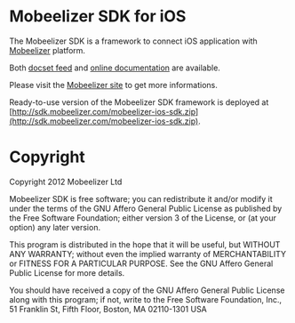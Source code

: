 # Mobeelizer SDK for iOS

The Mobeelizer SDK is a framework to connect iOS application with [Mobeelizer](http://www.mobeelizer.com/) platform.

Both [docset feed](http://sdk.mobeelizer.com/mobeelizer-ios-sdk.atom) and [online documentation](http://sdk.mobeelizer.com/ios/index.html) are available.

Please visit the [Mobeelizer site](http://www.mobeelizer.com/) to get more informations.

Ready-to-use version of the Mobeelizer SDK framework is deployed at [http://sdk.mobeelizer.com/mobeelizer-ios-sdk.zip](http://sdk.mobeelizer.com/mobeelizer-ios-sdk.zip).

# Copyright

Copyright 2012 Mobeelizer Ltd

Mobeelizer SDK is free software; you can redistribute it and/or modify it under the terms of the GNU Affero General Public License as published by the Free Software Foundation; either version 3 of the License, or (at your option) any later version.
 
This program is distributed in the hope that it will be useful, but WITHOUT ANY WARRANTY; without even the implied warranty of MERCHANTABILITY or FITNESS FOR A PARTICULAR PURPOSE. See the GNU Affero General Public License for more details.
 
You should have received a copy of the GNU Affero General Public License along with this program; if not, write to the Free Software Foundation, Inc., 51 Franklin St, Fifth Floor, Boston, MA  02110-1301 USA
